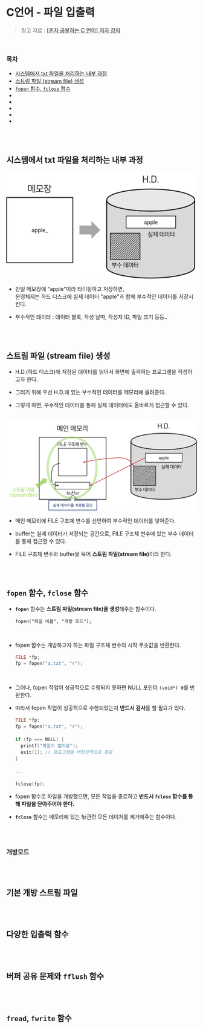 # C언어 - 파일 입출력

> 참고 자료 : <a href="https://www.youtube.com/playlist?list=PLVsNizTWUw7EYNg_fyTEFYgd84p2uK-aS">[혼자 공부하는 C 언어] 저자 강의</a>

<br/>

### 목차

- <a href="https://github.com/SangYoonLee1231/TIL/blob/main/C/file.md#%EC%8B%9C%EC%8A%A4%ED%85%9C%EC%97%90%EC%84%9C-txt-%ED%8C%8C%EC%9D%BC%EC%9D%84-%EC%B2%98%EB%A6%AC%ED%95%98%EB%8A%94-%EB%82%B4%EB%B6%80-%EA%B3%BC%EC%A0%95">시스템에서 txt 파일을 처리하는 내부 과정</a>
- <a href="https://github.com/SangYoonLee1231/TIL/blob/main/C/file.md#%EC%8A%A4%ED%8A%B8%EB%A6%BC-%ED%8C%8C%EC%9D%BC-stream-file-%EC%83%9D%EC%84%B1">스트림 파일 (stream file) 생성</a>
- <a href="https://github.com/SangYoonLee1231/TIL/blob/main/C/file.md#fopen-%ED%95%A8%EC%88%98-fclose-%ED%95%A8%EC%88%98"><code>fopen</code> 함수, <code>fclose</code> 함수</a>
- <a href=""></a>
- <a href=""></a>
- <a href=""></a>
- <a href=""></a>
- <a href=""></a>

<br/><br/>

## 시스템에서 txt 파일을 처리하는 내부 과정

<img src="img/txt_to_hd.png" width="500px">

<br/>

- 만일 메모장에 "apple"이라 타이핑하고 저장하면,  
  운영체제는 하드 디스크에 실제 데이터 "apple"과 함께 부수적인 데이터를 저장시킨다.

- 부수적인 데이터 : 데이터 블록, 작성 날따, 작성자 ID, 파일 크기 등등..

<br/><br/>

## 스트림 파일 (stream file) 생성

- H.D.(하드 디스크)에 저장된 데이터를 읽어서 화면에 출력하는 프로그램을 작성하고자 한다.

- 그러기 위해 우선 H.D.에 있는 부수적인 데이터를 메모리에 올려준다.

- 그렇게 하면, 부수적인 데이터를 통해 실제 데이터에도 올바르게 접근할 수 있다.

<br/>

<img src="img/stream_file.png" width="600px">

<br/>

- 메인 메모리에 FILE 구조체 변수를 선언하여 부수적인 데이터를 넣어준다.

- buffer는 실제 데이터가 저장되는 공간으로, FILE 구조체 변수에 있는 부수 데이터를 통해 접근할 수 있다.

- FILE 구조체 변수와 buffer을 묶어 <strong>스트림 파일(stream file)</strong>이라 한다.

<br/><br/>

## <code>fopen</code> 함수, <code>fclose</code> 함수

- <strong><code>fopen</code></strong> 함수는 <strong>스트림 파일(stream file)을 생성</strong>해주는 함수이다.

  ```
  fopen("파일 이름", "개방 모드");
  ```

<br/>

- fopen 함수는 개방하고자 하는 파일 구조체 변수의 시작 주솟값을 반환한다.

  ```c
  FILE *fp;
  fp = fopen("a.txt", "r");
  ```

<br/>

- 그러나, fopen 작업이 성공적으로 수행되지 못하면 NULL 포인터 <code>(void\*) 0</code>를 반환한다.

- 따라서 fopen 작업이 성공적으로 수행되었는지 <strong>반드시 검사</strong>를 할 필요가 있다.

  ```c
  FILE *fp;
  fp = fopen("a.txt", "r");

  if (fp === NULL) {
    printf("파일이 없어요");
    exit(1); // 프로그램을 비정상적으로 종료
  }

  ...

  fclose(fp);
  ```

- fopen 함수로 파일을 개방했으면, 모든 작업을 종료하고 <strong>반드시 <code>fclose</code> 함수를 통해 파일을 닫아주어야 한다.</strong>

- <strong><code>fclose</code></strong> 함수는 메모리에 있는 fp관련 모든 데이처를 제거해주는 함수이다.

<br/><br/>

### 개방모드

<br/><br/>

## 기본 개방 스트림 파일

<br/><br/>

## 다양한 입출력 함수

<br/><br/>

## 버퍼 공유 문제와 <code>fflush</code> 함수

<br/><br/>

## <code>fread</code>, <code>fwrite</code> 함수
